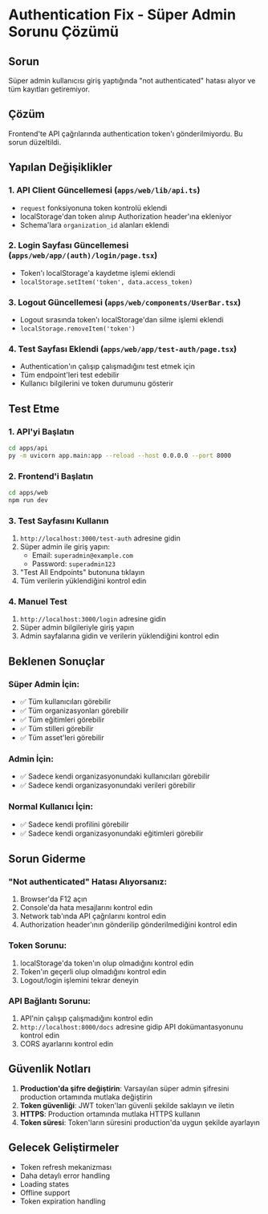 # Authentication Fix - Süper Admin Sorunu Çözümü

## Sorun
Süper admin kullanıcısı giriş yaptığında "not authenticated" hatası alıyor ve tüm kayıtları getiremiyor.

## Çözüm
Frontend'te API çağrılarında authentication token'ı gönderilmiyordu. Bu sorun düzeltildi.

## Yapılan Değişiklikler

### 1. API Client Güncellemesi (`apps/web/lib/api.ts`)
- `request` fonksiyonuna token kontrolü eklendi
- localStorage'dan token alınıp Authorization header'ına ekleniyor
- Schema'lara `organization_id` alanları eklendi

### 2. Login Sayfası Güncellemesi (`apps/web/app/(auth)/login/page.tsx`)
- Token'ı localStorage'a kaydetme işlemi eklendi
- `localStorage.setItem('token', data.access_token)`

### 3. Logout Güncellemesi (`apps/web/components/UserBar.tsx`)
- Logout sırasında token'ı localStorage'dan silme işlemi eklendi
- `localStorage.removeItem('token')`

### 4. Test Sayfası Eklendi (`apps/web/app/test-auth/page.tsx`)
- Authentication'ın çalışıp çalışmadığını test etmek için
- Tüm endpoint'leri test edebilir
- Kullanıcı bilgilerini ve token durumunu gösterir

## Test Etme

### 1. API'yi Başlatın
```bash
cd apps/api
py -m uvicorn app.main:app --reload --host 0.0.0.0 --port 8000
```

### 2. Frontend'i Başlatın
```bash
cd apps/web
npm run dev
```

### 3. Test Sayfasını Kullanın
1. `http://localhost:3000/test-auth` adresine gidin
2. Süper admin ile giriş yapın:
   - Email: `superadmin@example.com`
   - Password: `superadmin123`
3. "Test All Endpoints" butonuna tıklayın
4. Tüm verilerin yüklendiğini kontrol edin

### 4. Manuel Test
1. `http://localhost:3000/login` adresine gidin
2. Süper admin bilgileriyle giriş yapın
3. Admin sayfalarına gidin ve verilerin yüklendiğini kontrol edin

## Beklenen Sonuçlar

### Süper Admin İçin:
- ✅ Tüm kullanıcıları görebilir
- ✅ Tüm organizasyonları görebilir
- ✅ Tüm eğitimleri görebilir
- ✅ Tüm stilleri görebilir
- ✅ Tüm asset'leri görebilir

### Admin İçin:
- ✅ Sadece kendi organizasyonundaki kullanıcıları görebilir
- ✅ Sadece kendi organizasyonundaki verileri görebilir

### Normal Kullanıcı İçin:
- ✅ Sadece kendi profilini görebilir
- ✅ Sadece kendi organizasyonundaki eğitimleri görebilir

## Sorun Giderme

### "Not authenticated" Hatası Alıyorsanız:
1. Browser'da F12 açın
2. Console'da hata mesajlarını kontrol edin
3. Network tab'ında API çağrılarını kontrol edin
4. Authorization header'ının gönderilip gönderilmediğini kontrol edin

### Token Sorunu:
1. localStorage'da token'ın olup olmadığını kontrol edin
2. Token'ın geçerli olup olmadığını kontrol edin
3. Logout/login işlemini tekrar deneyin

### API Bağlantı Sorunu:
1. API'nin çalışıp çalışmadığını kontrol edin
2. `http://localhost:8000/docs` adresine gidip API dokümantasyonunu kontrol edin
3. CORS ayarlarını kontrol edin

## Güvenlik Notları

1. **Production'da şifre değiştirin**: Varsayılan süper admin şifresini production ortamında mutlaka değiştirin
2. **Token güvenliği**: JWT token'ları güvenli şekilde saklayın ve iletin
3. **HTTPS**: Production ortamında mutlaka HTTPS kullanın
4. **Token süresi**: Token'ların süresini production'da uygun şekilde ayarlayın

## Gelecek Geliştirmeler

- Token refresh mekanizması
- Daha detaylı error handling
- Loading states
- Offline support
- Token expiration handling
